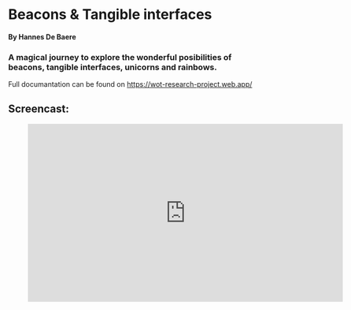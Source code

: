 # Beacons & Tangible interfaces
#### By Hannes De Baere

### A magical journey to explore the wonderful posibilities of beacons, tangible interfaces, unicorns and rainbows.

Full documantation can be found on <https://wot-research-project.web.app/>

## Screencast:


<!-- blank line -->
<figure class="video_container">
    <iframe src="https://player.vimeo.com/video/474603011" width="640" height="361" frameborder="0" allowfullscreen="true"> </iframe>
</figure>
<!-- blank line -->
